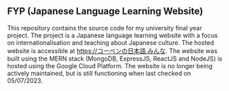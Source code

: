 ## FYP (Japanese Language Learning Website)
This repository contains the source code for my university final year project. The project is a Japanese language learning website with a focus on internationalisation and teaching about Japanese culture. The hosted website is accessible at https://コーベンの日本語.みんな. The website was built using the MERN stack (MongoDB, ExpressJS, ReactJS and NodeJS) is hosted using the Google Cloud Platform. The website is no longer being actively maintained, but is still functioning when last checked on 05/07/2023.
